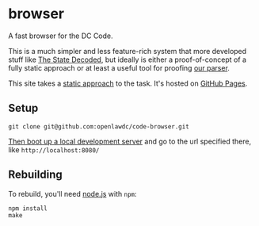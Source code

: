 # browser

A fast browser for the DC Code.

This is a much simpler and less feature-rich system that more developed
stuff like [The State Decoded](http://www.statedecoded.com/), but ideally
is either a proof-of-concept of a fully static approach or at least a useful
tool for proofing [our parser](https://github.com/openlawdc/dc-decoded).

This site takes a [static approach](http://macwright.org/2013/01/08/thinking-static.html)
to the task. It's hosted on [GitHub Pages](http://pages.github.com/).

## Setup

    git clone git@github.com:openlawdc/code-browser.git

[Then boot up a local development server](https://gist.github.com/tmcw/4989751)
and go to the url specified there, like `http://localhost:8080/`

## Rebuilding

To rebuild, you'll need [node.js](http://nodejs.org/) with `npm`:

    npm install
    make
